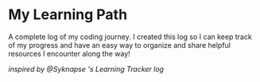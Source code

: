 # My Learning Path
A complete log of my coding journey. I created this log so I can keep track of my progress and have an easy way to organize and share helpful resources I encounter along the way!

*inspired by @Syknapse 's Learning Tracker log*
